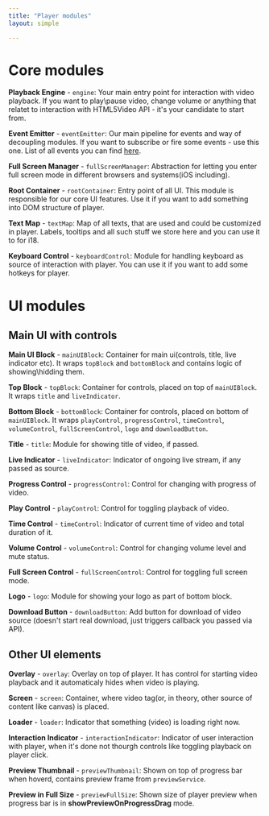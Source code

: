 ```yaml
---
title: "Player modules"
layout: simple

---
```


# Core modules
**Playback Engine** - `engine`: Your main entry point for interaction with video playback. If you want to play\pause video, change volume or anything that relatet to interaction with HTML5Video API - it's your candidate to start from.

**Event Emitter** - `eventEmitter`: Our main pipeline for events and way of decoupling modules. If you want to subscribe or fire some events - use this one. List of all events you can find [here](/events).

**Full Screen Manager** - `fullScreenManager`: Abstraction for letting you enter full screen mode in different browsers and systems(iOS including).

**Root Container** - `rootContainer`: Entry point of all UI. This module is responsible for our core UI features. Use it if you want to add something into DOM structure of player.

**Text Map** - `textMap`: Map of all texts, that are used and could be customized in player. Labels, tooltips and all such stuff we store here and you can use it to for i18.

**Keyboard Control** - `keyboardControl`: Module for handling keyboard as source of interaction with player. You can use it if you want to add some hotkeys for player.


# UI modules
## Main UI with controls

**Main UI Block** - `mainUIBlock`: Container for main ui(controls, title, live indicator etc). It wraps `topBlock` and `bottomBlock` and contains logic of showing\hidding them.

**Top Block** - `topBlock`: Container for controls, placed on top of `mainUIBlock`. It wraps `title` and `liveIndicator`.

**Bottom Block** - `bottomBlock`: Container for controls, placed on bottom of `mainUIBlock`. It wraps `playControl`, `progressControl`, `timeControl`, `volumeControl`, `fullScreenControl`, `logo` and `downloadButton`.

**Title** - `title`: Module for showing title of video, if passed.

**Live Indicator** - `liveIndicator`: Indicator of ongoing live stream, if any passed as source.

**Progress Control** - `progressControl`: Control for changing with progress of video.

**Play Control** - `playControl`: Control for toggling playback of video.

**Time Control** - `timeControl`: Indicator of current time of video and total duration of it.

**Volume Control** - `volumeControl`: Control for changing volume level and mute status.

**Full Screen Control** - `fullScreenControl`: Control for toggling full screen mode.

**Logo** - `logo`: Module for showing your logo as part of bottom block.

**Download Button** - `downloadButton`: Add button for download of video source (doesn't start real download, just triggers callback you passed via API).

## Other UI elements
**Overlay** - `overlay`: Overlay on top of player. It has control for starting video playback and it automaticaly hides when video is playing.

**Screen** - `screen`: Container, where video tag(or, in theory, other source of content like canvas) is placed.

**Loader** - `loader`: Indicator that something (video) is loading right now.

**Interaction Indicator** - `interactionIndicator`: Indicator of user interaction with player, when it's done not thourgh controls like toggling playback on player click.

**Preview Thumbnail** - `previewThumbnail`: Shown on top of progress bar when hoverd, contains preview frame from `previewService`.

**Preview in Full Size** - `previewFullSize`: Shown size of player preview when progress bar is in **showPreviewOnProgressDrag** mode.
